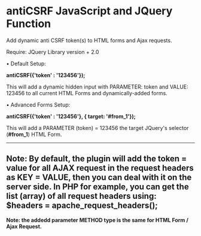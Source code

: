 # antiCSRF JavaScript and JQuery Function
Add dynamic anti CSRF token(s) to HTML forms and Ajax requests.

Require: JQuery Library version + 2.0

• Default Setup:

**antiCSRF({'token' : '123456'});**

This will add a dynamic hidden input with PARAMETER: token and VALUE: 123456 to all current HTML Forms and dynamically-added forms.

• Advanced Forms Setup:

**antiCSRF({'token' : '123456'}, { target: '#from_1'});**

This will add a PARAMETER (token) = 123456 the target JQuery's selector (**#from_1**) HTML Form.

------------------------------------------------------------------------------------------------------

**Note: By default, the plugin will add the token = value for all AJAX request in the request headers as KEY = VALUE, then you can deal with it on the server side. In PHP for example, you can get the list (array) of all request headers using: $headers = apache_request_headers();**
------------------------------------------------------------------------------------------------------

**Note: the addedd parameter METHOD type is the same for HTML Form / Ajax Request.**

